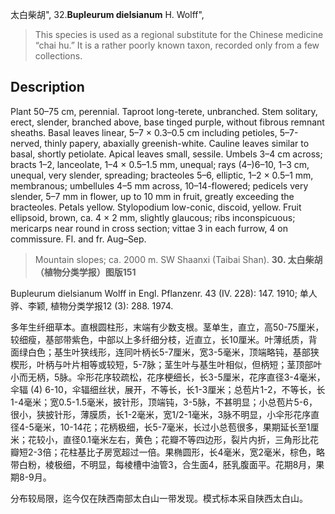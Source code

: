 太白柴胡",
32.**Bupleurum dielsianum** H. Wolff",

> This species is used as a regional substitute for the Chinese medicine “chai hu.” It is a rather poorly known taxon, recorded only from a few collections.

## Description
Plant 50–75 cm, perennial. Taproot long-terete, unbranched. Stem solitary, erect, slender, branched above, base tinged purple, without fibrous remnant sheaths. Basal leaves linear, 5–7 × 0.3–0.5 cm including petioles, 5–7-nerved, thinly papery, abaxially greenish-white. Cauline leaves similar to basal, shortly petiolate. Apical leaves small, sessile. Umbels 3–4 cm across; bracts 1–2, lanceolate, 1–4 × 0.5–1.5 mm, unequal; rays (4–)6–10, 1–3 cm, unequal, very slender, spreading; bracteoles 5–6, elliptic, 1–2 × 0.5–1 mm, membranous; umbellules 4–5 mm across, 10–14-flowered; pedicels very slender, 5–7 mm in flower, up to 10 mm in fruit, greatly exceeding the bracteoles. Petals yellow. Stylopodium low-conic, discoid, yellow. Fruit ellipsoid, brown, ca. 4 × 2 mm, slightly glaucous; ribs inconspicuous; mericarps near round in cross section; vittae 3 in each furrow, 4 on commissure. Fl. and fr. Aug–Sep.

> Mountain slopes; ca. 2000 m. SW Shaanxi (Taibai Shan).
**30. 太白柴胡（植物分类学报）图版151**

Bupleurum dielsianum Wolff in Engl. Pflanzenr. 43 (IV. 228): 147. 1910; 单人骅、李颖, 植物分类学报12 (3): 288. 1974.

多年生纤细草本。直根圆柱形，末端有少数支根。茎单生，直立，高50-75厘米，较细瘦，基部带紫色，中部以上多纤细分枝，近直立，长10厘米。叶薄纸质，背面绿白色；基生叶狭线形，连同叶柄长5-7厘米，宽3-5毫米，顶端略钝，基部狭楔形，叶柄与叶片相等或较短，5-7脉；茎生叶与基生叶相似，但柄短；茎顶部叶小而无柄，5脉。伞形花序较疏松，花序梗细长，长3-5厘米，花序直径3-4毫米，伞辐 (4) 6-10，伞辐细丝状，展开，不等长，长1-3厘米；总苞片1-2，不等长，长1-4毫米；宽0.5-1.5毫米，披针形，顶端钝，3-5脉，不甚明显；小总苞片5-6，很小，狭披针形，薄膜质，长1-2毫米，宽1/2-1毫米，3脉不明显，小伞形花序直径4-5毫米，10-14花；花柄极细，长5-7毫米，长过小总苞很多，果期延长至1厘米；花较小，直径0.1毫米左右，黄色；花瓣不等四边形，裂片内折，三角形比花瓣短2-3倍；花柱基比子房宽超过一倍。果椭圆形，长4毫米，宽2毫米，棕色，略带白粉，棱极细，不明显，每棱槽中油管3，合生面4，胚乳腹面平。花期8月，果期8-9月。

分布较局限，迄今仅在陕西南部太白山一带发现。模式标本采自陕西太白山。
